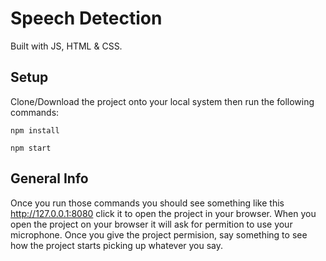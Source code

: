 # Speech Detection
Built with JS, HTML & CSS.

## Setup
Clone/Download the project onto your local system then run the following commands:
```
npm install
```
```
npm start
```

## General Info
Once you run those commands you should see something like this http://127.0.0.1:8080 click it to open the project in your browser.
When you open the project on your browser it will ask for permition to use your microphone.
Once you give the project permision, say something to see how the project starts picking up whatever you say.
